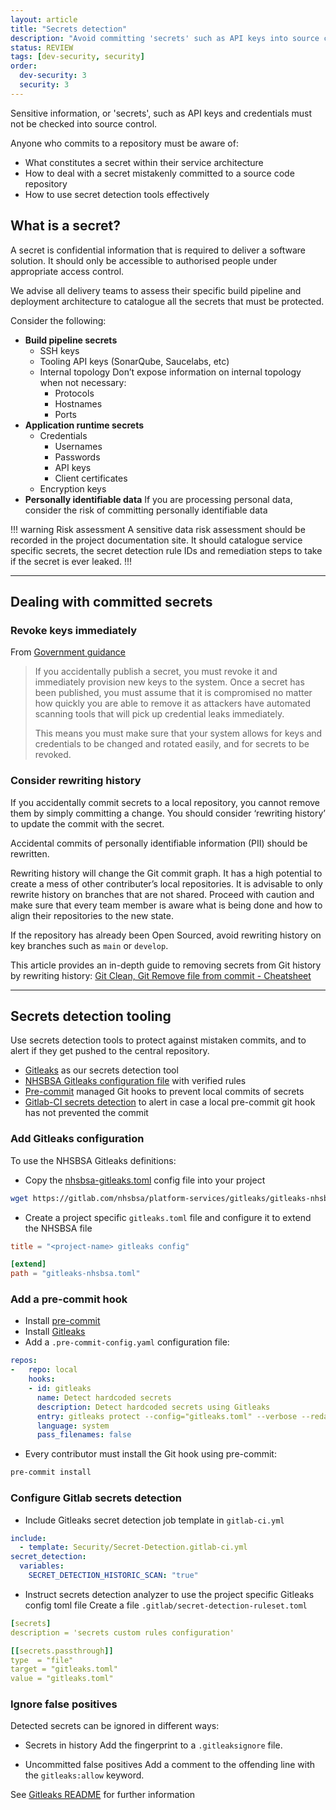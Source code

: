 ```yaml
---
layout: article
title: "Secrets detection"
description: "Avoid committing 'secrets' such as API keys into source control"
status: REVIEW
tags: [dev-security, security]
order: 
  dev-security: 3
  security: 3
---
```

Sensitive information, or 'secrets', such as API keys and credentials must not be checked into source control.

Anyone who commits to a repository must be aware of:

* What constitutes a secret within their service architecture
* How to deal with a secret mistakenly committed to a source code repository
* How to use secret detection tools effectively

## What is a secret?

A secret is confidential information that is required to deliver a software solution. It should only be accessible to authorised people under appropriate access control.

We advise all delivery teams to assess their specific build pipeline and deployment architecture to catalogue all the secrets that must be protected.

Consider the following:

* __Build pipeline secrets__
  * SSH keys
  * Tooling API keys (SonarQube, Saucelabs, etc)
  * Internal topology
    Don’t expose information on internal topology when not necessary:
    * Protocols
    * Hostnames
    * Ports
* __Application runtime secrets__
  * Credentials
    * Usernames
    * Passwords
    * API keys
    * Client certificates
  * Encryption keys
* __Personally identifiable data__
  If you are processing personal data, consider the risk of committing personally identifiable data

!!! warning Risk assessment
A sensitive data risk assessment should be recorded in the project documentation site.
It should catalogue service specific secrets, the secret detection rule IDs and remediation steps to take if the secret is ever leaked.
!!!

---

## Dealing with committed secrets

### Revoke keys immediately

From [Government guidance](https://www.gov.uk/government/publications/open-source-guidance/security-considerations-when-coding-in-the-open#assume-accidental-publications-are-compromised)

> If you accidentally publish a secret, you must revoke it and immediately provision new keys to the system. Once a secret has been published, you must assume that it is compromised no matter how quickly you are able to remove it as attackers have automated scanning tools that will pick up credential leaks immediately.
>
> This means you must make sure that your system allows for keys and credentials to be changed and rotated easily, and for secrets to be revoked.

### Consider rewriting history

If you accidentally commit secrets to a local repository, you cannot remove them by simply committing a change. You should consider ‘rewriting history’ to update the commit with the secret.

Accidental commits of personally identifiable information (PII) should be rewritten.

Rewriting history will change the Git commit graph. It has a high potential to create a mess of other contributer’s local repositories. It is advisable to only rewrite history on branches that are not shared. Proceed with caution and make sure that every team member is aware what is being done and how to align their repositories to the new state.

If the repository has already been Open Sourced, avoid rewriting history on key branches such as `main` or `develop`.

This article provides an in-depth guide to removing secrets from Git history by rewriting history: [Git Clean, Git Remove file from commit - Cheatsheet](https://blog.gitguardian.com/rewriting-git-history-cheatsheet/)

---

## Secrets detection tooling

Use secrets detection tools to protect against mistaken commits, and to alert if they get pushed to the central repository.

* [Gitleaks](https://github.com/zricethezav/gitleaks) as our secrets detection tool
* [NHSBSA Gitleaks configuration file](https://gitlab.com/nhsbsa/platform-services/gitleaks/gitleaks-nhsbsa) with verified rules
* [Pre-commit](https://pre-commit.com/) managed Git hooks to prevent local commits of secrets
* [Gitlab-CI secrets detection](https://docs.gitlab.com/ee/user/application_security/secret_detection/) to alert in case a local pre-commit git hook has not prevented the commit

### Add Gitleaks configuration

To use the NHSBSA Gitleaks definitions:

* Copy the [nhsbsa-gitleaks.toml](https://gitlab.com/nhsbsa/platform-services/gitleaks/gitleaks-nhsbsa/-/raw/main/gitleaks-nhsbsa.toml) config file into your project

```bash
wget https://gitlab.com/nhsbsa/platform-services/gitleaks/gitleaks-nhsbsa/-/raw/main/gitleaks-nhsbsa.toml
```

* Create a project specific `gitleaks.toml` file and configure it to extend the NHSBSA file

```toml
title = "<project-name> gitleaks config"

[extend]
path = "gitleaks-nhsbsa.toml"
```

### Add a pre-commit hook

* Install [pre-commit](https://pre-commit.com/)
* Install [Gitleaks](https://github.com/zricethezav/gitleaks)
* Add a `.pre-commit-config.yaml` configuration file:

```yaml
repos:
-   repo: local
    hooks:
    - id: gitleaks
      name: Detect hardcoded secrets
      description: Detect hardcoded secrets using Gitleaks
      entry: gitleaks protect --config="gitleaks.toml" --verbose --redact --staged
      language: system
      pass_filenames: false
```

* Every contributor must install the Git hook using pre-commit:

```bash
pre-commit install
```

### Configure Gitlab secrets detection

* Include Gitleaks secret detection job template in `gitlab-ci.yml`

```yaml
include:
  - template: Security/Secret-Detection.gitlab-ci.yml
secret_detection:
  variables:
    SECRET_DETECTION_HISTORIC_SCAN: "true"
```

* Instruct secrets detection analyzer to use the project specific Gitleaks config toml file
  Create a file `.gitlab/secret-detection-ruleset.toml`

```yaml
[secrets]
description = 'secrets custom rules configuration'

[[secrets.passthrough]]
type  = "file"
target = "gitleaks.toml"
value = "gitleaks.toml"
```

### Ignore false positives

Detected secrets can be ignored in different ways:

* Secrets in history
  Add the fingerprint to a `.gitleaksignore` file.

* Uncommitted false positives
  Add a comment to the offending line with the `gitleaks:allow` keyword.
  
See [Gitleaks README](https://github.com/zricethezav/gitleaks) for further information
